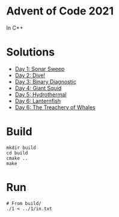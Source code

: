 # Advent of Code 2021

In C++

# Solutions
- [Day 1: Sonar Sweep](1/solution.cpp)
- [Day 2: Dive!](2/solution.cpp)
- [Day 3: Binary Diagnostic](3/solution.cpp)
- [Day 4: Giant Squid](4/solution.cpp)
- [Day 5: Hydrothermal](5/solution.cpp)
- [Day 6: Lanternfish](6/solution.cpp)
- [Day 6: The Treachery of Whales](7/solution.cpp)

# Build

```
mkdir build
cd build
cmake ..
make
```

# Run

```
# From build/
./1 < ../1/in.txt
```
